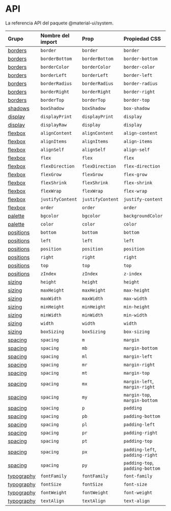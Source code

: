 # API

<p class="description">La referencia API del paquete @material-ui/system.</p>

| Grupo                             | Nombre del import | Prop             | Propiedad CSS                   | Clave del tema                                                         |
|:--------------------------------- |:----------------- |:---------------- |:------------------------------- |:---------------------------------------------------------------------- |
| [borders](/system/borders/)       | `border`          | `border`         | `border`                        | `borders`                                                              |
| [borders](/system/borders/)       | `borderBottom`    | `borderBottom`   | `border-bottom`                 | `borders`                                                              |
| [borders](/system/borders/)       | `borderColor`     | `borderColor`    | `border-color`                  | [`palette`](/customization/default-theme/?expand-path=$.palette)       |
| [borders](/system/borders/)       | `borderLeft`      | `borderLeft`     | `border-left`                   | `borders`                                                              |
| [borders](/system/borders/)       | `borderRadius`    | `borderRadius`   | `border-radius`                 | [`shape`](/customization/default-theme/?expand-path=$.shape)           |
| [borders](/system/borders/)       | `borderRight`     | `borderRight`    | `border-right`                  | `borders`                                                              |
| [borders](/system/borders/)       | `borderTop`       | `borderTop`      | `border-top`                    | `borders`                                                              |
| [shadows](/system/shadows/)       | `boxShadow`       | `boxShadow`      | `box-shadow`                    | `shadows`                                                              |
| [display](/system/display/)       | `displayPrint`    | `displayPrint`   | `display`                       | none                                                                   |
| [display](/system/display/)       | `displayRaw`      | `display`        | `display`                       | none                                                                   |
| [flexbox](/system/flexbox/)       | `alignContent`    | `alignContent`   | `align-content`                 | none                                                                   |
| [flexbox](/system/flexbox/)       | `alignItems`      | `alignItems`     | `align-items`                   | none                                                                   |
| [flexbox](/system/flexbox/)       | `alignSelf`       | `alignSelf`      | `align-self`                    | none                                                                   |
| [flexbox](/system/flexbox/)       | `flex`            | `flex`           | `flex`                          | none                                                                   |
| [flexbox](/system/flexbox/)       | `flexDirection`   | `flexDirection`  | `flex-direction`                | none                                                                   |
| [flexbox](/system/flexbox/)       | `flexGrow`        | `flexGrow`       | `flex-grow`                     | none                                                                   |
| [flexbox](/system/flexbox/)       | `flexShrink`      | `flexShrink`     | `flex-shrink`                   | none                                                                   |
| [flexbox](/system/flexbox/)       | `flexWrap`        | `flexWrap`       | `flex-wrap`                     | none                                                                   |
| [flexbox](/system/flexbox/)       | `justifyContent`  | `justifyContent` | `justify-content`               | none                                                                   |
| [flexbox](/system/flexbox/)       | `order`           | `order`          | `order`                         | none                                                                   |
| [palette](/system/palette/)       | `bgcolor`         | `bgcolor`        | `backgroundColor`               | [`palette`](/customization/default-theme/?expand-path=$.palette)       |
| [palette](/system/palette/)       | `color`           | `color`          | `color`                         | [`palette`](/customization/default-theme/?expand-path=$.palette)       |
| [positions](/system/positions/)   | `bottom`          | `bottom`         | `bottom`                        | none                                                                   |
| [positions](/system/positions/)   | `left`            | `left`           | `left`                          | none                                                                   |
| [positions](/system/positions/)   | `position`        | `position`       | `position`                      | none                                                                   |
| [positions](/system/positions/)   | `right`           | `right`          | `right`                         | none                                                                   |
| [positions](/system/positions/)   | `top`             | `top`            | `top`                           | none                                                                   |
| [positions](/system/positions/)   | `zIndex`          | `zIndex`         | `z-index`                       | [`zIndex`](/customization/default-theme/?expand-path=$.zIndex)         |
| [sizing](/system/sizing/)         | `height`          | `height`         | `height`                        | none                                                                   |
| [sizing](/system/sizing/)         | `maxHeight`       | `maxHeight`      | `max-height`                    | none                                                                   |
| [sizing](/system/sizing/)         | `maxWidth`        | `maxWidth`       | `max-width`                     | none                                                                   |
| [sizing](/system/sizing/)         | `minHeight`       | `minHeight`      | `min-height`                    | none                                                                   |
| [sizing](/system/sizing/)         | `minWidth`        | `minWidth`       | `min-width`                     | none                                                                   |
| [sizing](/system/sizing/)         | `width`           | `width`          | `width`                         | none                                                                   |
| [sizing](/system/sizing/)         | `boxSizing`       | `boxSizing`      | `box-sizing`                    | none                                                                   |
| [spacing](/system/spacing/)       | `spacing`         | `m`              | `margin`                        | [`spacing`](/customization/default-theme/?expand-path=$.spacing)       |
| [spacing](/system/spacing/)       | `spacing`         | `mb`             | `margin-bottom`                 | [`spacing`](/customization/default-theme/?expand-path=$.spacing)       |
| [spacing](/system/spacing/)       | `spacing`         | `ml`             | `margin-left`                   | [`spacing`](/customization/default-theme/?expand-path=$.spacing)       |
| [spacing](/system/spacing/)       | `spacing`         | `mr`             | `margin-right`                  | [`spacing`](/customization/default-theme/?expand-path=$.spacing)       |
| [spacing](/system/spacing/)       | `spacing`         | `mt`             | `margin-top`                    | [`spacing`](/customization/default-theme/?expand-path=$.spacing)       |
| [spacing](/system/spacing/)       | `spacing`         | `mx`             | `margin-left`, `margin-right`   | [`spacing`](/customization/default-theme/?expand-path=$.spacing)       |
| [spacing](/system/spacing/)       | `spacing`         | `my`             | `margin-top`, `margin-bottom`   | [`spacing`](/customization/default-theme/?expand-path=$.spacing)       |
| [spacing](/system/spacing/)       | `spacing`         | `p`              | `padding`                       | [`spacing`](/customization/default-theme/?expand-path=$.spacing)       |
| [spacing](/system/spacing/)       | `spacing`         | `pb`             | `padding-bottom`                | [`spacing`](/customization/default-theme/?expand-path=$.spacing)       |
| [spacing](/system/spacing/)       | `spacing`         | `pl`             | `padding-left`                  | [`spacing`](/customization/default-theme/?expand-path=$.spacing)       |
| [spacing](/system/spacing/)       | `spacing`         | `pr`             | `padding-right`                 | [`spacing`](/customization/default-theme/?expand-path=$.spacing)       |
| [spacing](/system/spacing/)       | `spacing`         | `pt`             | `padding-top`                   | [`spacing`](/customization/default-theme/?expand-path=$.spacing)       |
| [spacing](/system/spacing/)       | `spacing`         | `px`             | `padding-left`, `padding-right` | [`spacing`](/customization/default-theme/?expand-path=$.spacing)       |
| [spacing](/system/spacing/)       | `spacing`         | `py`             | `padding-top`, `padding-bottom` | [`spacing`](/customization/default-theme/?expand-path=$.spacing)       |
| [typography](/system/typography/) | `fontFamily`      | `fontFamily`     | `font-family`                   | [`typography`](/customization/default-theme/?expand-path=$.typography) |
| [typography](/system/typography/) | `fontSize`        | `fontSize`       | `font-size`                     | [`typography`](/customization/default-theme/?expand-path=$.typography) |
| [typography](/system/typography/) | `fontWeight`      | `fontWeight`     | `font-weight`                   | [`typography`](/customization/default-theme/?expand-path=$.typography) |
| [typography](/system/typography/) | `textAlign`       | `textAlign`      | `text-align`                    | none                                                                   |
